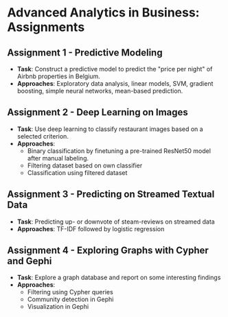 # Advanced Analytics in Business: Assignments

## Assignment 1 - Predictive Modeling
- **Task**: Construct a predictive model to predict the "price per night" of Airbnb properties in Belgium.
- **Approaches**: Exploratory data analysis, linear models, SVM, gradient boosting, simple neural networks, mean-based prediction.


## Assignment 2 - Deep Learning on Images
- **Task**: Use deep learning to classify restaurant images based on a selected criterion.
- **Approaches**: 
  - Binary classification by finetuning a pre-trained ResNet50 model after manual labeling. 
  - Filtering dataset based on own classifier
  - Classification using filtered dataset


## Assignment 3 - Predicting on Streamed Textual Data
- **Task**: Predicting up- or downvote of steam-reviews on streamed data
- **Approaches**: TF-IDF followed by logistic regression


## Assignment 4 - Exploring Graphs with Cypher and Gephi
- **Task**: Explore a graph database and report on some interesting findings
- **Approaches**:
  - Filtering using Cypher queries
  - Community detection in Gephi
  - Visualization in Gephi
